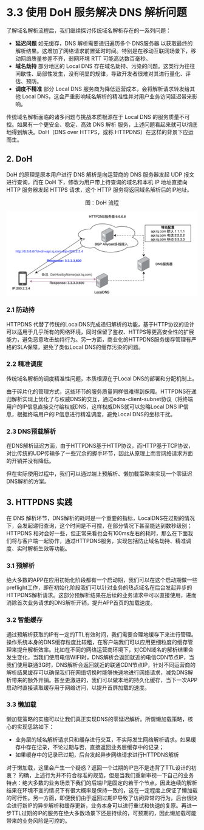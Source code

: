 # 3.3 使用 DoH 服务解决 DNS 解析问题

了解域名解析流程后，我们继续探讨传统域名解析存在的一系列问题：

- **延迟问题** 如无缓存，DNS 解析需要递归遍历多个 DNS服务器 以获取最终的解析结果。这增加了网络请求前置延时时间。特别是在移动互联网场景下，移动网络质量参差不齐，弱网环境 RTT 可能高达数百毫秒。
- **域名劫持** 部分地区的 Local DNS 存在域名劫持、污染的问题。这类行为往往间歇性、局部性发生，没有明显的规律，导致开发者很难对其进行量化、评估、预防。
- **调度不精准** 部分 Local DNS 服务商为降低运营成本，会将解析请求转发给其他 Local DNS，这会严重影响域名解析的精准性并对用户业务访问延迟带来影响。

传统域名解析面临的诸多问题与挑战本质根源在于 Local DNS 的服务质量不可控。如果有一个更安全、稳定、高效 DNS 解析 服务，上述问题看起来就可以彻底地得到解决。DoH（DNS over HTTPS，或称 HTTPDNS）在这样的背景下应运而生。

## 2. DoH

DoH 的原理是原本用户进行 DNS 解析是向运营商的 DNS 服务器发起 UDP 报文进行查询，而在 DoH 下，修改为用户带上待查询的域名和本机 IP 地址直接向 HTTP 服务器发起 HTTPS 请求，这个 HTTP 服务将返回域名解析后的IP地址。

<div  align="center">
	<p>图：DoH 流程</p>
	<img src="../assets/httpdns.png" width = "520"  align=center />
</div>


### 2.1 防劫持

HTTPDNS 代替了传统的LocalDNS完成递归解析的功能，基于HTTP协议的设计可以适用于几乎所有的网络环境，同时保留了鉴权、HTTPS等更高安全性的扩展能力，避免恶意攻击劫持行为。另一方面，商业化的HTTPDNS服务缓存管理有严格的SLA保障，避免了类似Local DNS的缓存污染的问题。

### 2.2 精准调度

传统域名解析的调度精准性问题，本质根源在于Local DNS的部署和分配机制上。

由于碎片化的管理方式，这些环节的服务质量同样很难得到保障。HTTPDNS在递归解析实现上优化了与权威DNS的交互，通过edns-client-subnet协议（将终端用户的IP信息直接交付给权威DNS，这样权威DNS就可以忽略Local DNS IP信息，根据终端用户的IP信息进行精准调度，避免Local DNS的坐标干扰。

### 2.3 DNS预载解析

在DNS解析延迟方面，由于HTTPDNS基于HTTP协议，而HTTP基于TCP协议，对比传统的UDP传输多了一些冗余的握手环节，因此从原理上而言网络请求方面的开销并没有降低。

但在实际使用过程中，我们可以通过端上预解析、懒加载策略来实现一个零延迟 DNS解析的方案。


## 3. HTTPDNS 实践

在 DNS 解析环节，DNS解析的耗时是一个重要的指标，LocalDNS在过期的情况下，会发起递归查询，这个时间是不可控，在部分情况下甚至能达到数秒级别； HTTPDNS 相对会好一些，但正常来看也会有100ms左右的耗时，那么在下面我们将与客户端一起协作，通过HTTPDNS服务，实现包括防止域名劫持、精准调度、实时解析生效等功能。

### 3.1 预解析

绝大多数的APP在应用初始化阶段都有一个启动期，我们可以在这个启动期做一些preflight工作，即在初始化阶段我们可以针对业务的热点域名在后台发起异步的HTTPDNS解析请求。这部分预解析结果在后续的业务请求中可以直接使用，进而消除首次业务请求的DNS解析开销，提升APP首页的加载速度。

### 3.2 智能缓存

通过预解析获取的IP有一定的TTL有效时间，我们需要合理地缓存下来进行管理。操作系统本身的DNS缓存粒度比较粗，在客户端我们可以应用更细粒度的缓存管理来提升解析效率。比如在不同的网络运营商环境下，对CDN域名的解析结果会发生变化，当我们使用电信WIFI时，DNS解析会返回就近的电信CDN节点IP，当我们使用联通3G时，DNS解析会返回就近的联通CDN节点IP，针对不同运营商的解析结果缓存可以确保我们在网络切换时能够快速地进行网络请求，减免DNS解析带来的额外开销。甚至更激进的，我们可以做本地的持久化缓存，当下一次APP启动时直接读取缓存用于网络访问，以提升首屏加载的速度。

### 3.3 懒加载

懒加载策略的实施可以让我们真正实现DNS的零延迟解析。所谓懒加载策略，核心的实现思路如下：

- 业务层的域名解析请求只和缓存进行交互，不实际发生网络解析请求。如果缓存中存在记录，不论过期与否，直接返回业务层缓存中的记录；
- 如果缓存中的记录已过期，后台发起异步网络请求进行HTTPDNS解析

对于懒加载，这里会产生一个疑惑？返回一个过期的IP岂不是违背了TTL设计的初衷？ 的确，上述行为并不符合标准的规范，但是当我们重新审视一下自己的业务特点：绝大多数的业务场景下我们的后端IP是固定的若干个节点，因此连续的解析结果在环境不变的情况下有很大概率是保持一致的，这在一定程度上保证了懒加载的可行性。另一方面，即便我们由于返回过期IP导致了访问异常的行为，后台很快会进行新IP的异步解析和缓存更新，业务本身可以进行重试和快速的复原。再进一步TTL过期的IP的服务在绝大多数场景下还是持续的，可预期的，因此懒加载可能带来的业务风险是可控的。
